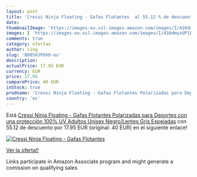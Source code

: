 ```yaml
---
layout: post
title: 'Cressi Ninja Floating - Gafas Flotantes  al 55.12 % de descuento'
date: 
thumbnailImage: 'https://images-eu.ssl-images-amazon.com/images/I/416dmyxUP1L._SL200_.jpg'
images: [ 'https://images-eu.ssl-images-amazon.com/images/I/416dmyxUP1L._SL200_.jpg' ]
comments: true
category: ofertas
author: ring
slug: 'B00SHJPOXO-es'
description:
actualPrice: 17.95 EUR
currency: EUR
price: 17.95
comparePrice: 40 EUR
inStock: true
prodname: 'Cressi Ninja Floating - Gafas Flotantes Polarizadas para Deportes con una protección 100% UV Adultos Unisex  Negro/Lentes Gris Espejadas'
country: 'es'
---
```


Está [Cressi Ninja Floating - Gafas Flotantes Polarizadas para Deportes con una protección 100% UV Adultos Unisex  Negro/Lentes Gris Espejadas](https://www.amazon.es/dp/B00SHJPOXO/?tag=tolees-21) con 55.12 de descuento por 17.95 EUR (original: 40 EUR) en el siguiente enlace!

[![Cressi Ninja Floating - Gafas Flotantes ](https://images-eu.ssl-images-amazon.com/images/I/416dmyxUP1L._SL200_.jpg)](https://www.amazon.es/dp/B00SHJPOXO/?tag=tolees-21)

[Ver la oferta!!](https://www.amazon.es/dp/B00SHJPOXO/?tag=tolees-21)

Links participate in Amazon Associate program and might generate a comission on qualifying sales


